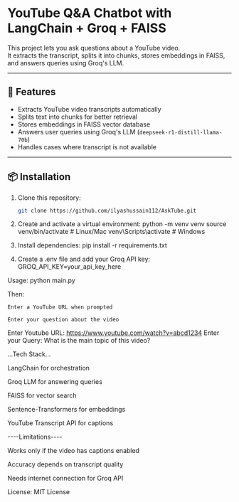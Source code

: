 # YouTube Q&A Chatbot with LangChain + Groq + FAISS

This project lets you ask questions about a YouTube video.  
It extracts the transcript, splits it into chunks, stores embeddings in FAISS,  
and answers queries using Groq's LLM.

---

## 🚀 Features
- Extracts YouTube video transcripts automatically  
- Splits text into chunks for better retrieval  
- Stores embeddings in FAISS vector database  
- Answers user queries using Groq's LLM (`deepseek-r1-distill-llama-70b`)  
- Handles cases where transcript is not available  

---

## 📦 Installation

1. Clone this repository:
   ```bash
   git clone https://github.com/ilyashussain112/AskTube.git


2. Create and activate a virtual environment:
    python -m venv venv
    source venv/bin/activate   # Linux/Mac
    venv\Scripts\activate      # Windows


3. Install dependencies:
    pip install -r requirements.txt

4. Create a .env file and add your Groq API key:
    GROQ_API_KEY=your_api_key_here

Usage:
python main.py


Then:

    Enter a YouTube URL when prompted

    Enter your question about the video


Enter Youtube URL: https://www.youtube.com/watch?v=abcd1234
Enter your Query: What is the main topic of this video?



...Tech Stack...

LangChain
 for orchestration

Groq LLM
 for answering queries

FAISS
 for vector search

Sentence-Transformers
 for embeddings

YouTube Transcript API
 for captions


----Limitations----

Works only if the video has captions enabled

Accuracy depends on transcript quality

Needs internet connection for Groq API



License:
    MIT License